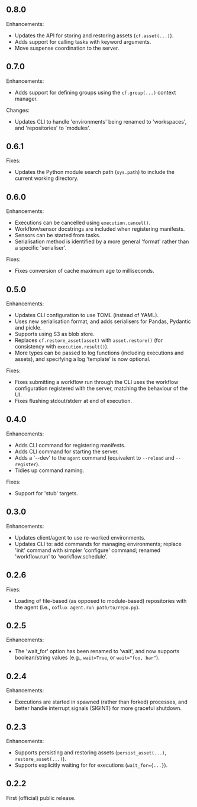 ## 0.8.0

Enhancements:

- Updates the API for storing and restoring assets (`cf.asset(...)`).
- Adds support for calling tasks with keyword arguments.
- Move suspense coordination to the server.

## 0.7.0

Enhancements:

- Adds support for defining groups using the `cf.group(...)` context manager.

Changes:

- Updates CLI to handle 'environments' being renamed to 'workspaces', and 'repositories' to 'modules'.

## 0.6.1

Fixes:

- Updates the Python module search path (`sys.path`) to include the current working directory.

## 0.6.0

Enhancements:

- Executions can be cancelled using `execution.cancel()`.
- Workflow/sensor docstrings are included when registering manifests.
- Sensors can be started from tasks.
- Serialisation method is identified by a more general 'format' rather than a specific 'serialiser'.

Fixes:

- Fixes conversion of cache maximum age to milliseconds.

## 0.5.0

Enhancements:

- Updates CLI configuration to use TOML (instead of YAML).
- Uses new serialisation format, and adds serialisers for Pandas, Pydantic and pickle.
- Supports using S3 as blob store.
- Replaces `cf.restore_asset(asset)` with `asset.restore()` (for consistency with `execution.result()`).
- More types can be passed to log functions (including executions and assets), and specifying a log 'template' is now optional.

Fixes:

- Fixes submitting a workflow run through the CLI uses the workflow configuration registered with the server, matching the behaviour of the UI.
- Fixes flushing stdout/stderr at end of execution.

## 0.4.0

Enhancements:

- Adds CLI command for registering manifests.
- Adds CLI command for starting the server.
- Adds a '--dev' to the `agent` command (equivalent to `--reload` and `--register`).
- Tidies up command naming.

Fixes:

- Support for 'stub' targets.

## 0.3.0

Enhancements:

- Updates client/agent to use re-worked environments.
- Updates CLI to: add commands for managing environments; replace 'init' command with simpler 'configure' command; renamed 'workflow.run' to 'workflow.schedule'.

## 0.2.6

Fixes:

- Loading of file-based (as opposed to module-based) repositories with the agent (i.e., `coflux agent.run path/to/repo.py`).

## 0.2.5

Enhancements:

- The 'wait_for' option has been renamed to 'wait', and now supports boolean/string values (e.g., `wait=True`, or `wait="foo, bar"`).

## 0.2.4

Enhancements:

- Executions are started in spawned (rather than forked) processes, and better handle interrupt signals (SIGINT) for more graceful shutdown.

## 0.2.3

Enhancements:

- Supports persisting and restoring assets (`persist_asset(...)`, `restore_asset(...)`).
- Supports explicitly waiting for for executions (`wait_for={...}`).

## 0.2.2

First (official) public release.
